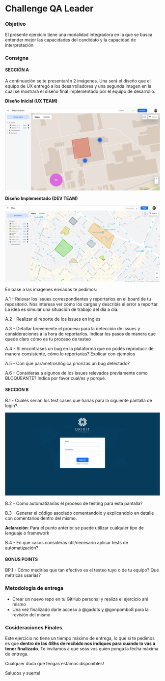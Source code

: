 # Challenge QA Leader

### Objetivo
El presente ejercicio tiene una modalidad integradora en la que se busca entender mejor las capacidades del candidato y la capacidad de interpretación 

### Consigna

#### SECCIÓN A

A continuación se te presentarán 2 imágenes. Una será el diseño que el equipo de UX entregó a los desarrolladores y una segunda imagen en la cual se mostrará el diseño final implementado por el equipo de desarrollo.

**Diseño Inicial (UX TEAM)**

![Diseño inicial](DESIGN.png)

**Diseño Implementado (DEV TEAM)**

![Implementación](DEV.png)

En base a las imagenes enviadas te pedimos:

A.1 - Relevar los issues correspondientes y reportarlos en el board de tu repositorio. Nos interesa ver como los cargas y describis el error a reportar. La idea es simular una situación de trabajo del día a día.

A.2 - Realizar el reporte de los issues en inglés

A.3 - Detallar brevemente el proceso para la detección de issues y consideraciones a la hora de reportarlos. Indicar los pasos de manera que quede claro cómo es tu proceso de testeo

A.4 - Si encontrases un bug en la plataforma que no podés reproducir de manera consistente, cómo lo reportarías? Explicar con ejemplos

A.5 - Con que parámetros/lógica priorizas un bug detectado?

A.6 - Consideras a algunos de los issues relevados previamente como BLOQUEANTE? Indica por favor cual/es y porqué.

#### SECCIÓN B

B.1 - Cuales serían los test cases que harías para la siguiente pantalla de login?

![login](log-in-improvement.png)

B.2 - Como automatizarías el proceso de testing para esta pantalla?

B.3 - Generar el código asociado comentandolo y explicandolo en detalle con comentarios dentro del mismo.

**Aclaración**: Para el punto anterior se puede utilizar cualquier tipo de lenguaje o framework

B.4 - En que casos consideras útil/necesario aplicar tests de automatización?

#### BONUS POINTS

BP.1 - Cómo medirías que tan efectivo es el testeo tuyo o de tu equipo? Qué métricas usarías?

### Metodología de entrega
- Crear un nuevo repo en tu GitHub personal y realiza el ejercicio ahí mismo
- Una vez finalizado darle acceso a @gadots y @gonpombo8 para la revisión del mismo

### Cosideraciones Finales 

Este ejercicio no tiene un tiempo máximo de entrega, lo que si te pedimos es que **dentro de las 48hs de recibido nos indiques para cuando lo vas a tener finalizado**. Te invitamos a que seas vos quien ponga la fecha máxima de entrega.

Cualquier duda que tengas estamos disponibles!

Saludos y suerte!
